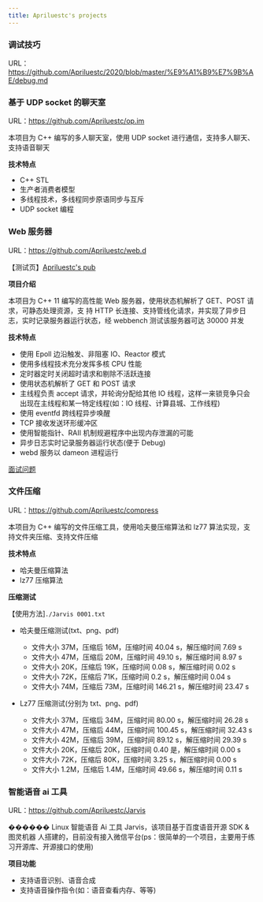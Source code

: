 ```yaml
---
title: Apriluestc's projects
---
```


### 调试技巧

URL：https://github.com/Apriluestc/2020/blob/master/%E9%A1%B9%E7%9B%AE/debug.md

### 基于 UDP socket 的聊天室

URL：https://github.com/Apriluestc/op.im

本项目为 C++ 编写的多人聊天室，使用 UDP socket 进行通信，支持多人聊天、支持语音聊天

**技术特点**

- C++ STL
- 生产者消费者模型
- 多线程技术，多线程同步原语同步与互斥
- UDP socket 编程

### Web 服务器

URL：https://github.com/Apriluestc/web.d

【测试页】[Apriluestc's pub](http://39.107.70.253:20000/)

**项目介绍**

本项目为 C++ 11 编写的高性能 Web 服务器，使用状态机解析了 GET、POST 请求，可静态处理资源，支
持 HTTP 长连接、支持管线化请求，并实现了异步日志，实时记录服务器运行状态，经 webbench 测试该服务器可达 30000 并发

**技术特点**

- 使用 Epoll 边沿触发、非阻塞 IO、Reactor 模式
- 使用多线程技术充分发挥多核 CPU 性能
- 定时器定时关闭超时请求和剔除不活跃连接
- 使用状态机解析了 GET 和 POST 请求
- 主线程负责 accept 请求，并轮询分配给其他 IO 线程，这样一来锁竞争只会出现在主线程和某一特定线程(如：IO 线程、计算县城、工作线程)
- 使用 eventfd 跨线程异步唤醒
- TCP 接收发送环形缓冲区
- 使用智能指针、RAII 机制规避程序中出现内存泄漏的可能
- 异步日志实时记录服务器运行状态(便于 Debug)
- webd 服务以 dameon 进程运行

[面试问题](https://github.com/Apriluestc/2020/blob/master/%E9%A1%B9%E7%9B%AE/web.md)

### 文件压缩

URL：https://github.com/Apriluestc/compress

本项目为 C++ 编写的文件压缩工具，使用哈夫曼压缩算法和 lz77 算法实现，支持文件夹压缩、支持文件压缩

**技术特点**

- 哈夫曼压缩算法
- lz77 压缩算法

**压缩测试**

【使用方法]`./Jarvis 0001.txt`

- 哈夫曼压缩测试(txt、png、pdf)
  - 文件大小 37M，压缩后 16M，压缩时间 40.04 s，解压缩时间 7.69 s
  - 文件大小 47M，压缩后 20M，压缩时间 49.10 s，解压缩时间 8.97 s
  - 文件大小 20K，压缩后 19K，压缩时间 0.08 s，解压缩时间 0.02 s
  - 文件大小 72K，压缩后 71K，压缩时间 0.2 s，解压缩时间 0.04 s
  - 文件大小 74M，压缩后 73M，压缩时间 146.21 s，解压缩时间 23.47 s

- Lz77 压缩测试(分别为 txt、png、pdf)
  - 文件大小 37M，压缩后 34M，压缩时间 80.00 s，解压缩时间 26.28 s
  - 文件大小 47M，压缩后 44M，压缩时间 100.45 s，解压缩时间 32.43 s
  - 文件大小 42M，压缩后 39M，压缩时间 89.12 s，解压缩时间 29.39 s
  - 文件大小 20K，压缩后 20K，压缩时间 0.40 是，解压缩时间 0.00 s
  - 文件大小 72K，压缩后 80K，压缩时间 3.25 s，解压缩时间 0.00 s
  - 文件大小 1.2M，压缩后 1.4M，压缩时间 49.66 s，解压缩时间 0.11 s

### 智能语音 ai 工具

URL：https://github.com/Apriluestc/Jarvis

������ Linux 智能语音 Ai 工具 Jarvis，该项目基于百度语音开源 SDK & 图灵机器
人搭建的，目前没有接入微信平台(ps：很简单的一个项目，主要用于练习开源库、开源接口的使用)

**项目功能**

- 支持语音识别、语音合成
- 支持语音操作指令(如：语音查看内存、等等)

